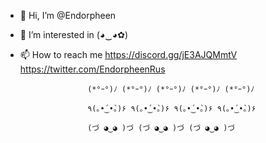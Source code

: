 - 👋 Hi, I’m @Endorpheen
 
- 👀 I’m interested in (◕‿◕✿) 

- 📫 How to reach me https://discord.gg/jE3AJQMmtV https://twitter.com/EndorpheenRus

                     (*°ｰ°)ﾉ (*°ｰ°)ﾉ (*°ｰ°)ﾉ (*°ｰ°)ﾉ (*°ｰ°)ﾉ

                     ٩(｡•́‿•̀｡)۶ ٩(｡•́‿•̀｡)۶ ٩(｡•́‿•̀｡)۶ ٩(｡•́‿•̀｡)۶

                     (づ ◕‿◕ )づ (づ ◕‿◕ )づ (づ ◕‿◕ )づ


